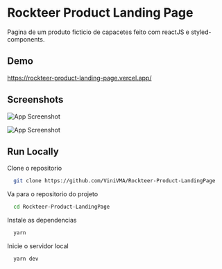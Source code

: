 
# Rockteer Product Landing Page

Pagina de um produto ficticio de capacetes feito com reactJS e styled-components.



## Demo

https://rockteer-product-landing-page.vercel.app/
## Screenshots

![App Screenshot](https://i.imgur.com/5jnj8r0.png)

![App Screenshot](https://i.imgur.com/ov43AVL.png)


## Run Locally

Clone o repositorio

```bash
  git clone https://github.com/ViniVMA/Rockteer-Product-LandingPage
```

Va para o repositorio do projeto

```bash
  cd Rockteer-Product-LandingPage
```

Instale as dependencias

```bash
  yarn
```

Inicie o servidor local

```bash
  yarn dev
```

